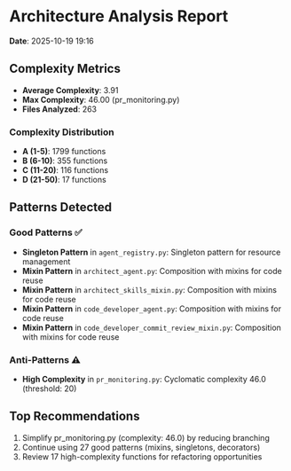 # Architecture Analysis Report

**Date**: 2025-10-19 19:16

## Complexity Metrics

- **Average Complexity**: 3.91
- **Max Complexity**: 46.00 (pr_monitoring.py)
- **Files Analyzed**: 263

### Complexity Distribution

- **A (1-5)**: 1799 functions
- **B (6-10)**: 355 functions
- **C (11-20)**: 116 functions
- **D (21-50)**: 17 functions

## Patterns Detected

### Good Patterns ✅

- **Singleton Pattern** in `agent_registry.py`: Singleton pattern for resource management
- **Mixin Pattern** in `architect_agent.py`: Composition with mixins for code reuse
- **Mixin Pattern** in `architect_skills_mixin.py`: Composition with mixins for code reuse
- **Mixin Pattern** in `code_developer_agent.py`: Composition with mixins for code reuse
- **Mixin Pattern** in `code_developer_commit_review_mixin.py`: Composition with mixins for code reuse

### Anti-Patterns ⚠️

- **High Complexity** in `pr_monitoring.py`: Cyclomatic complexity 46.0 (threshold: 20)

## Top Recommendations

1. Simplify pr_monitoring.py (complexity: 46.0) by reducing branching
2. Continue using 27 good patterns (mixins, singletons, decorators)
3. Review 17 high-complexity functions for refactoring opportunities
